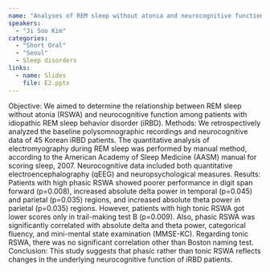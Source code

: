 ```yaml
---
name: "Analyses of REM sleep without atonia and neurocognitive function in REM sleep behavior disorder"
speakers:
  - "Ji Soo Kim"
categories:
  - "Short Oral"
  - "Seoul"
  - Sleep disorders
links:
  - name: Slides
    file: E2.pptx
---
```


Objective: We aimed to determine the relationship between REM sleep without atonia (RSWA) and neurocognitive function among patients with idiopathic REM sleep behavior disorder (iRBD). 
Methods: We retrospectively analyzed the baseline polysomnographic recordings and neurocognitive data of 45 Korean iRBD patients. The quantitative analysis of electromyography during REM sleep was performed by manual method, according to the American Academy of Sleep Medicine (AASM) manual for scoring sleep, 2007. Neurocognitive data included both quantitative electroencephalography (qEEG) and neuropsychological measures. 
Results: Patients with high phasic RSWA showed poorer performance in digit span forward (p=0.008), increased absolute delta power in temporal (p=0.045) and parietal (p=0.035) regions, and increased absolute theta power in parietal (p=0.035) regions. However, patients with high tonic RSWA got lower scores only in trail-making test B (p=0.009). Also, phasic RSWA was significantly correlated with absolute delta and theta power, categorical fluency, and mini-mental state examination (MMSE-KC). Regarding tonic RSWA, there was no significant correlation other than Boston naming test. 
Conclusion: This study suggests that phasic rather than tonic RSWA reflects changes in the underlying neurocognitive function of iRBD patients.
